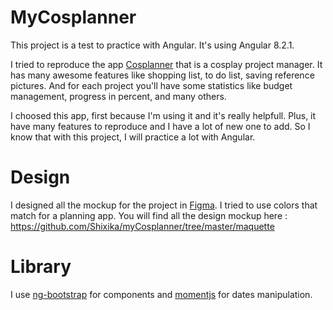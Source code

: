 # MyCosplanner

This project is a test to practice with Angular. It's using Angular 8.2.1.

I tried to reproduce the app [Cosplanner](http://www.cosplanner.net/) that is a cosplay project manager. It has many awesome features like shopping list, to do list, saving reference pictures. And for each project you'll have some statistics like budget management, progress in percent, and many others.

I choosed this app, first because I'm using it and it's really helpfull. Plus, it have many features to reproduce and I have a lot of new one to add. So I know that with this project, I will practice a lot with Angular.

# Design

I designed all the mockup for the project in [Figma](https://www.figma.com/). I tried to use colors that match for a planning app.
You will find all the design mockup here : https://github.com/Shixika/myCosplanner/tree/master/maquette

# Library

I use [ng-bootstrap](https://ng-bootstrap.github.io/) for components and [momentjs](https://momentjs.com/) for dates manipulation.